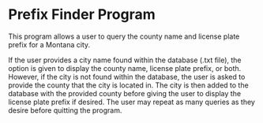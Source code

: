 # Prefix Finder Program

This program allows a user to query the county name and license plate prefix for a Montana city.

If the user provides a city name found within the database (.txt file), the option is given to display the county name, license plate prefix, or both. However, if the city is not found within the database, the
user is asked to provide the county that the city is located in. The city is then added to the database with the provided county before giving the user to display the license plate prefix if desired. The user may
repeat as many queries as they desire before quitting the program.
